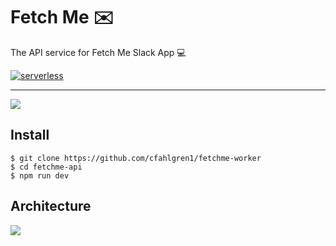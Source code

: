 # Fetch Me ✉️

The API service for Fetch Me Slack App 💻

[![serverless](http://public.serverless.com/badges/v3.svg)](http://www.serverless.com)

---
![](https://img.shields.io/badge/express.js-4.x-red?logo=express.js&style=for-the-badge)

## Install

    $ git clone https://github.com/cfahlgren1/fetchme-worker
    $ cd fetchme-api
    $ npm run dev

## Architecture

![](https://i.ibb.co/c889nfF/lambda-architecture.png)
